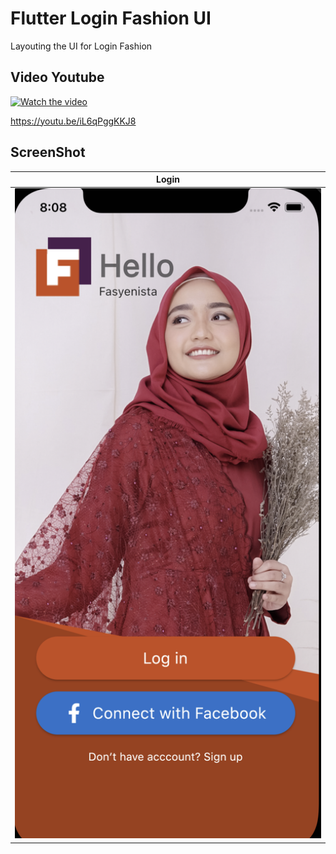 # Flutter Login Fashion UI

Layouting the UI for Login Fashion

## Video Youtube

[![Watch the video](https://img.youtube.com/vi/iL6qPggKKJ8/sddefault.jpg)](https://youtu.be/iL6qPggKKJ8)

https://youtu.be/iL6qPggKKJ8




## ScreenShot

| Login        |
|--------------|
| <img src="img1.png" width="500"/>



